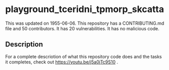 # playground_tceridni_tpmorp_skcatta
This was updated on 1955-06-06.
This repository has a CONTRIBUTING.md file and 50 contributors.
It has 20 vulnerabilities. 
It has no malicious code.

## Description

For a complete descriotion of what this repository code does
and the tasks it completes, check out https://youtu.be/j5a0jTc9S10 . 
